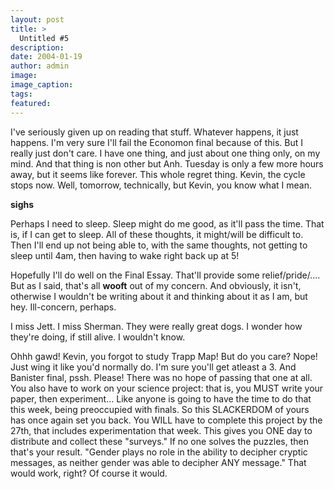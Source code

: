 ```yaml
---
layout: post
title: >
  Untitled #5
description:
date: 2004-01-19
author: admin
image:
image_caption:
tags:
featured:
---
```


I've seriously given up on reading that stuff. Whatever happens, it just happens. I'm very sure I'll fail the Economon final because of this. But I really just don't care. I have one thing, and just about one thing only, on my mind. And that thing is non other but Anh. Tuesday is only a few more hours away, but it seems like forever. This whole regret thing. Kevin, the cycle stops now. Well, tomorrow, technically, but Kevin, you know what I mean.

**sighs**

Perhaps I need to sleep. Sleep might do me good, as it'll pass the time. That is, if I can get to sleep. All of these thoughts, it might/will be difficult to. Then I'll end up not being able to, with the same thoughts, not getting to sleep until 4am, then having to wake right back up at 5!

Hopefully I'll do well on the Final Essay. That'll provide some relief/pride/.... But as I said, that's all **wooft** out of my concern. And obviously, it isn't, otherwise I wouldn't be writing about it and thinking about it as I am, but hey. Ill-concern, perhaps.

I miss Jett. I miss Sherman. They were really great dogs. I wonder how they're doing, if still alive. I wouldn't know.

Ohhh gawd! Kevin, you forgot to study Trapp Map! But do you care? Nope! Just wing it like you'd normally do. I'm sure you'll get atleast a 3. And Banister final, pssh. Please! There was no hope of passing that one at all. You also have to work on your science project: that is, you MUST write your paper, then experiment... Like anyone is going to have the time to do that this week, being preoccupied with finals. So this SLACKERDOM of yours has once again set you back. You WILL have to complete this project by the 27th, that includes experimentation that week. This gives you ONE day to distribute and collect these "surveys." If no one solves the puzzles, then that's your result. "Gender plays no role in the ability to decipher cryptic messages, as neither gender was able to decipher ANY message." That would work, right? Of course it would.
